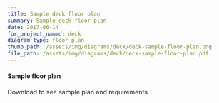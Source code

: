 ```yaml
---
title: Sample deck floor plan
summary: Sample deck floor plan
date: 2017-06-14
for_project_named: deck
diagram_type: floor plan
thumb_path: /assets/img/diagrams/deck/deck-sample-floor-plan.png
file_path: /assets/img/diagrams/deck/deck-sample-floor-plan.pdf
---
```

#### Sample floor plan
Download to see sample plan and requirements.
